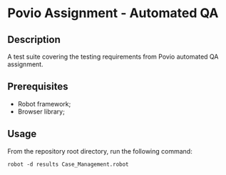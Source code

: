 # Povio Assignment - Automated QA
## Description
A test suite covering the testing requirements from Povio automated QA assignment.

## Prerequisites
- Robot framework;
- Browser library;

## Usage
From the repository root directory, run the following command:

`robot -d results Case_Management.robot`
